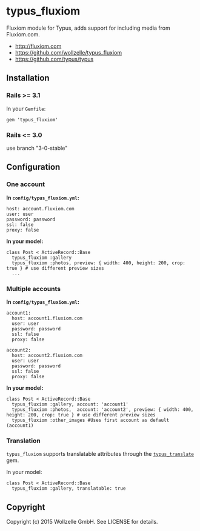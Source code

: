 # typus_fluxiom

Fluxiom module for Typus, adds support for including media from Fluxiom.com.

* http://fluxiom.com
* https://github.com/wollzelle/typus_fluxiom
* https://github.com/typus/typus

## Installation

### Rails >= 3.1

In your `Gemfile`:

    gem 'typus_fluxiom'

### Rails <= 3.0

use branch "3-0-stable"

## Configuration

### One account

**In `config/typus_fluxiom.yml`:**

    host: account.fluxiom.com
    user: user
    password: password
    ssl: false
    proxy: false

**In your model:**

    class Post < ActiveRecord::Base
      typus_fluxiom :gallery
      typus_fluxiom :photos, preview: { width: 400, height: 200, crop: true } # use different preview sizes
      ...

### Multiple accounts

**In `config/typus_fluxiom.yml`:**

    account1:
      host: account1.fluxiom.com
      user: user
      password: password
      ssl: false
      proxy: false

    account2:
      host: account2.fluxiom.com
      user: user
      password: password
      ssl: false
      proxy: false

**In your model:**

    class Post < ActiveRecord::Base
      typus_fluxiom :gallery, account: 'account1'
      typus_fluxiom :photos,  account: 'account2', preview: { width: 400, height: 200, crop: true } # use different preview sizes
      typus_fluxiom :other_images #Uses first account as default (account1)

### Translation

`typus_fluxiom` supports translatable attributes through the [`typus_translate`](https://github.com/wollzelle/typus_translate) gem.

In your model:

    class Post < ActiveRecord::Base
      typus_fluxiom :gallery, translatable: true

## Copyright

Copyright (c) 2015 Wollzelle GmbH. See LICENSE for details.
